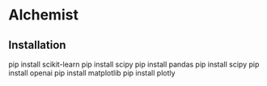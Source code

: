# Alchemist

## Installation

pip install scikit-learn
pip install scipy
pip install pandas
pip install scipy
pip install openai
pip install matplotlib
pip install plotly
